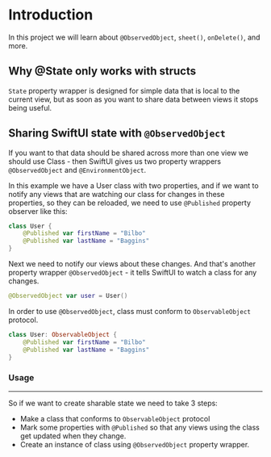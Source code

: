 # Introduction

In this project we will learn about `@ObservedObject`, `sheet()`, `onDelete()`, and more.

## Why @State only works with structs

`State` property wrapper is designed for simple data that is local to the current view, but as soon as you want to share data between views it stops being useful.

## Sharing SwiftUI state with `@ObservedObject`

If you want to that data should be shared across more than one view we should use Class - then SwiftUI gives us two property wrappers `@ObservedObject` and `@EnvironmentObject`.

In this example we have a User class with two properties, and if we want to notify any views that are watching our class for changes in these properties, so they can be reloaded, we need to use `@Published` property observer like this:

```swift
class User {
    @Published var firstName = "Bilbo"
    @Published var lastName = "Baggins"
}
```

Next we need to notify our views about these changes. And that's another property wrapper `@ObservedObject` - it tells SwiftUI to watch a class for any changes.

```swift
@ObservedObject var user = User()
```

In order to use `@ObservedObject`, class must conform to `ObservableObject` protocol.

```swift
class User: ObservableObject {
    @Published var firstName = "Bilbo"
    @Published var lastName = "Baggins"
}
```

### Usage

---

So if we want to create sharable state we need to take 3 steps:

- Make a class that conforms to `ObservableObject` protocol
- Mark some properties with `@Published` so that any views using the class get updated when they change.
- Create an instance of class using `@ObservedObject` property wrapper.
